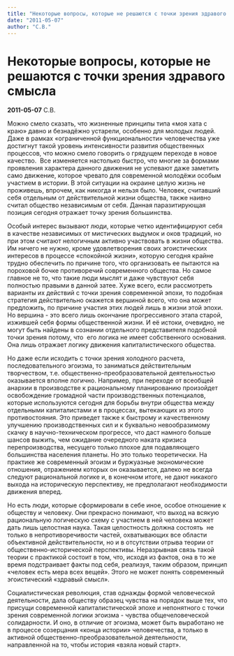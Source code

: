 ```yaml
---
title: "Некоторые вопросы, которые не решаются с точки зрения здравого смысла"
date: "2011-05-07"
author: "С.В."
---
```


# Некоторые вопросы, которые не решаются с точки зрения здравого смысла

**2011-05-07** С.В.

Можно смело сказать, что жизненные принципы типа «моя хата с краю» давно и безнадёжно устарели, особенно для молодых людей. Даже в рамках «ограниченной функциональности» человечества уже достигнут такой уровень интенсивности развития общественных процессов, что можно смело говорить о грядущем переходе в новое качество.  Все изменяется настолько быстро, что многие за формами проявления характера данного движения не успевают даже заметить само движение, которое чревато для современной молодёжи особым участием в истории. В этой ситуации на окраине целую жизнь не проживешь, впрочем, как никогда и нельзя было. Человек, считавший себя отдельным от действительной жизни общества, также наивно  считал общество независимым от себя. Данная паразитирующая позиция сегодня отражает точку зрения большинства.

Особый интерес вызывают люди, которые четко идентифицируют себя в качестве независимых от мистических выдумок и оков традиций, но при этом считают нелогичным активно участвовать в жизни общества. Им ничего не нужно, кроме удовлетворения своих эгоистических интересов в процессе «спокойной жизни», которую сегодня крайне трудно обеспечить по причине того, что организовать ее пытаются на пороховой бочке противоречий современного общества. Но самое главное не то, что такие люди мыслят и даже чувствуют себя полностью правыми в данной затее. Хуже всего, если рассмотреть варианты их действий с точки зрения современной эпохи, то подобная стратегия действительно окажется вершиной всего, что она может предложить, по причине участия этих людей лишь в жизни этой эпохи. Но вершина - это всего лишь окончание прогрессивного этапа старой, изжившей себя формы общественной жизни. И её истоки, очевидно, не могут быть найдены в сознании отдельного представителя подобной точки зрения потому, что  его логика не имеет собственного основания. Она лишь отражает логику движения капиталистического общества.

Но даже если исходить с точки зрения холодного расчета, последовательного эгоизма, то заниматься действительным творчеством, т.е. общественно-преобразовательной деятельностью оказывается вполне логично. Например, при переходе от всеобщей анархии в производстве к рациональному планированию произойдет освобождение громадной части производственных потенциалов, которые используются сегодня для борьбы внутри общества между отдельными капиталистами и в процессах, вытекающих из этого противостояния. Это приведет также к быстрому и качественному улучшению производственных сил и к буквально невообразимому  скачку в научно-техническом прогрессе, что даст намного больше шансов выжить, чем ожидание очередного наката кризиса перепроизводства, несущего только плохое для подавляющего большинства населения планеты. Но это только теоретически. На практике же современный эгоизм и буржуазные экономические отношения, отражением которых он оказывается, далеко не всегда следуют рациональной логике и, в конечном итоге, не дают никакого выхода на историческую перспективу, не предполагают необходимости движения вперед.

Но есть люди, которые сформировали в себе иное, особое отношение к обществу и человеку. Они прекрасно понимают, что выход на всякую рациональную логическую схему с участием в ней человека может дать лишь целостная наука. Такая целостность должна состоять  не только в непротиворечивости частей, охватывающих все области объективной действительности, но и в отсутствии отрыва теории от  общественно-исторической перспективы. Неразрывная связь такой теории с практикой состоит в том, что, исходя из фактов, она в то же время подстраивает факты под себя, реализуя, таким образом, принцип «человек есть мера всех вещей». Этого не может понять современный эгоистический «здравый смысл».

Социалистическая революция, став однажды формой человеческой деятельности, дала обществу образец чувства на порядок выше тех, что присущи современной капиталистической эпохе и непонятного с точки зрения современной логики эгоизма - чувства общечеловеческой  солидарности. И оно, в отличие от эгоизма, может быть выработано не в процессе созерцания «конца истории» человечества, а только в активной общественно-преобразовательной деятельности, направленной на то, чтобы история «взяла новый старт».
